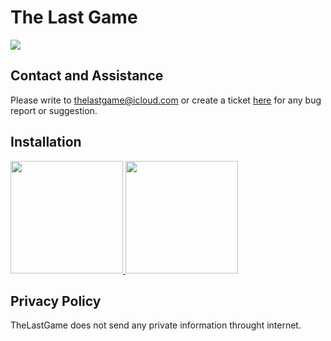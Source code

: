# The Last Game

<img src="https://lh3.googleusercontent.com/pbrgTe0CvBkoIbq-sskyVu6NyqGJz9JXCBf7ZK79_t2RLAt7akkyY8F5KgVa6bFCZYI=h600-rw"/>

## Contact and Assistance
Please write to [thelastgame@icloud.com](mailto:thelastgame@icloud.com) or create a ticket [here](https://github.com/FredJul/TheLastGame-Support/issues/new) for any bug report or suggestion.

## Installation
<a href="https://play.google.com/store/apps/details?id=net.frju.cards" target="_blank" class="is-slightly-elevated" rel="nofollow">
  <img src="https://itsallwidgets.com/images/google.png" style="width:180px"/>
</a>
<a href="https://apps.apple.com/app/id1503972980" target="_blank" class="is-slightly-elevated" rel="nofollow">
  <img src="https://itsallwidgets.com/images/apple.png" style="width:180px"/>
</a>

## Privacy Policy
TheLastGame does not send any private information throught internet.
